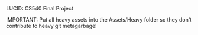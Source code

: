 LUCID: CS540 Final Project

IMPORTANT: Put all heavy assets into the Assets/Heavy folder so they don't contribute to heavy git metagarbage!
